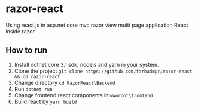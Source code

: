 # razor-react
Using react.js in asp.net core mvc razor view multi page application
React inside razor

## How to run
1. Install dotnet core 3.1 sdk, nodejs and yarn in your system.
2. Clone the project `git clone https://github.com/farhadmpr/razor-react && cd razor-react`
3. Change directory `cd RazorReact\Backend`
4. Run `dotnet run`
5. Change frontend react components in `wwwroot\frontend`
6. Build react by `yarn build`
